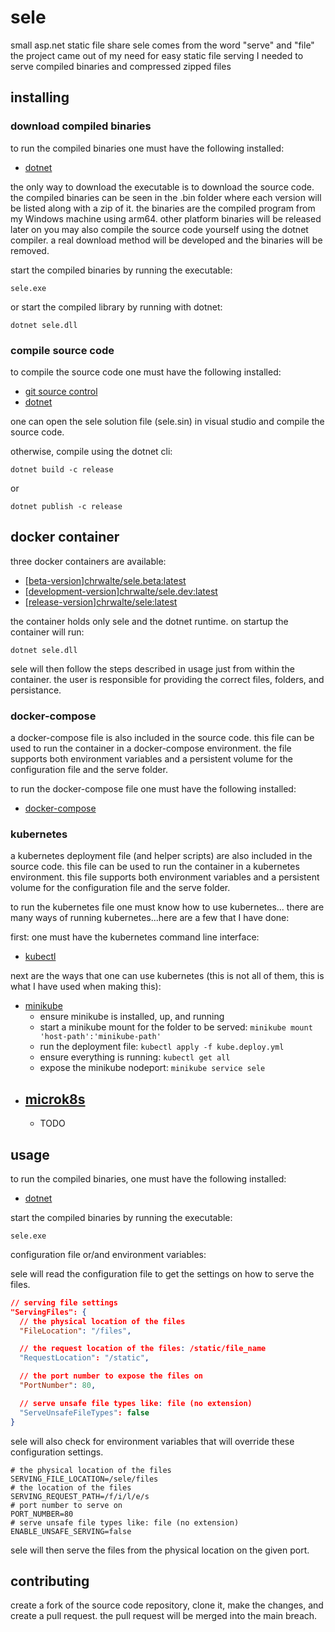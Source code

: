# sele

small asp.net static file share
sele comes from the word "serve" and "file"
the project came out of my need for easy static file serving
I needed to serve compiled binaries and compressed zipped files

## installing

### download compiled binaries

to run the compiled binaries one must have the following installed:

- [dotnet](https://dotnet.microsoft.com/en-us/)

the only way to download the executable is to download the source code. the compiled binaries can be seen in the .bin folder where each version will be listed along with a zip of it. the binaries are the compiled program from my Windows machine using arm64. other platform binaries will be released later on you may also compile the source code yourself using the dotnet compiler. a real download method will be developed and the binaries will be removed.

start the compiled binaries by running the executable:

`sele.exe`

or start the compiled library by running with dotnet:

`dotnet sele.dll`

### compile source code

to compile the source code one must have the following installed:

- [git source control](https://git-scm.com/)
- [dotnet](https://dotnet.microsoft.com/en-us/)

one can open the sele solution file (sele.sin) in visual studio and compile the source code.

otherwise, compile using the dotnet cli:

`dotnet build -c release`

or

`dotnet publish -c release`

## docker container

three docker containers are available:

- [[beta-version]chrwalte/sele.beta:latest](https://hub.docker.com/repository/docker/chrwalte/sele.beta)
- [[development-version]chrwalte/sele.dev:latest](https://hub.docker.com/repository/docker/chrwalte/sele.dev)
- [[release-version]chrwalte/sele:latest](https://hub.docker.com/repository/docker/chrwalte/sele)

the container holds only sele and the dotnet runtime.
on startup the container will run:

`dotnet sele.dll`

sele will then follow the steps described in usage just from within the container.
the user is responsible for providing the correct files, folders, and persistance.

### docker-compose

a docker-compose file is also included in the source code.
this file can be used to run the container in a docker-compose environment.
the file supports both environment variables and a persistent volume for the configuration file and the serve folder.

to run the docker-compose file one must have the following installed:

- [docker-compose](https://docs.docker.com/compose/install/)

### kubernetes

a kubernetes deployment file (and helper scripts) are also included in the source code.
this file can be used to run the container in a kubernetes environment.
this file supports both environment variables and a persistent volume for the configuration file and the serve folder.

to run the kubernetes file one must know how to use kubernetes...
there are many ways of running kubernetes...here are a few that I have done:

first: one must have the kubernetes command line interface:

- [kubectl](https://kubernetes.io/docs/tasks/tools/)

next are the ways that one can use kubernetes (this is not all of them, this is what I have used when making this):

- [minikube](https://minikube.sigs.k8s.io/docs/)
  - ensure minikube is installed, up, and running
  - start a minikube mount for the folder to be served: `minikube mount 'host-path':'minikube-path'`
  - run the deployment file: `kubectl apply -f kube.deploy.yml`
  - ensure everything is running: `kubectl get all`
  - expose the minikube nodeport: `minikube service sele`
- ## [microk8s](https://microk8s.io/)
  - TODO

## usage

to run the compiled binaries, one must have the following installed:

- [dotnet](https://dotnet.microsoft.com/en-us/)

start the compiled binaries by running the executable:

`sele.exe`

configuration file or/and environment variables:

sele will read the configuration file to get the settings on how to serve the files.

```json
// serving file settings
"ServingFiles": {
  // the physical location of the files
  "FileLocation": "/files",

  // the request location of the files: /static/file_name
  "RequestLocation": "/static",

  // the port number to expose the files on
  "PortNumber": 80,

  // serve unsafe file types like: file (no extension)
  "ServeUnsafeFileTypes": false
}
```

sele will also check for environment variables that will override these configuration settings.

```shell
# the physical location of the files
SERVING_FILE_LOCATION=/sele/files
# the location of the files
SERVING_REQUEST_PATH=/f/i/l/e/s
# port number to serve on
PORT_NUMBER=80
# serve unsafe file types like: file (no extension)
ENABLE_UNSAFE_SERVING=false
```

sele will then serve the files from the physical location on the given port.

## contributing

create a fork of the source code repository, clone it, make the changes, and create a pull request. the pull request will be merged into the main breach.
